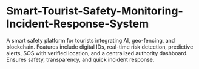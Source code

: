 # Smart-Tourist-Safety-Monitoring-Incident-Response-System
A smart safety platform for tourists integrating AI, geo-fencing, and blockchain. Features include digital IDs, real-time risk detection, predictive alerts, SOS with verified location, and a centralized authority dashboard. Ensures safety, transparency, and quick incident response.
